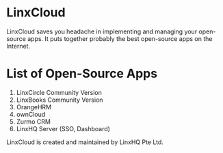 # LinxCloud
LinxCloud saves you headache in implementing and managing your open-source apps. It puts together probably the best open-source apps on the Internet. 

# List of Open-Source Apps

1. LinxCircle Community Version
2. LinxBooks Community Version
3. OrangeHRM
4. ownCloud
5. Zurmo CRM
6. LinxHQ Server (SSO, Dashboard)

LinxCloud is created and maintained by LinxHQ Pte Ltd.
